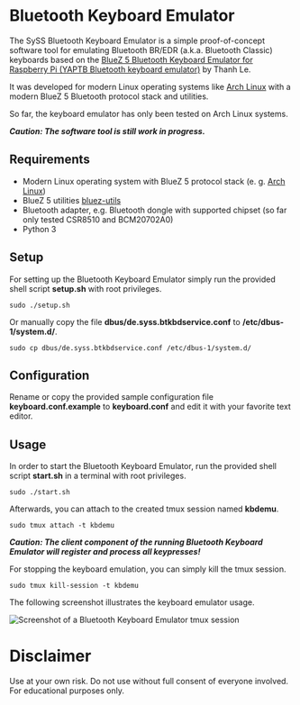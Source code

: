 # Bluetooth Keyboard Emulator

The SySS Bluetooth Keyboard Emulator is a simple proof-of-concept software
tool for emulating Bluetooth BR/EDR (a.k.a. Bluetooth Classic) keyboards based
on the [BlueZ 5 Bluetooth Keyboard Emulator for Raspberry Pi (YAPTB Bluetooth keyboard emulator)](https://github.com/0xmemphre/BL_keyboard_RPI)
by Thanh Le.

It was developed for modern Linux operating systems like [Arch Linux](https://www.archlinux.org/) with a
modern BlueZ 5 Bluetooth protocol stack and utilities.

So far, the keyboard emulator has only been tested on Arch Linux systems.

**_Caution: The software tool is still work in progress._**

## Requirements

- Modern Linux operating system with BlueZ 5 protocol stack (e. g. [Arch Linux](https://www.archlinux.org/))
- BlueZ 5 utilities [bluez-utils](https://www.archlinux.org/packages/extra/x86_64/bluez-utils/)
- Bluetooth adapter, e.g. Bluetooth dongle with supported chipset (so far only tested CSR8510 and BCM20702A0)
- Python 3


## Setup

For setting up the Bluetooth Keyboard Emulator simply run the provided shell
script **setup.sh** with root privileges.

```
sudo ./setup.sh
```

Or manually copy the file **dbus/de.syss.btkbdservice.conf** to **/etc/dbus-1/system.d/**.

```
sudo cp dbus/de.syss.btkbdservice.conf /etc/dbus-1/system.d/
```

## Configuration

Rename or copy the provided sample configuration file **keyboard.conf.example**
to **keyboard.conf** and edit it with your favorite text editor.

## Usage

In order to start the Bluetooth Keyboard Emulator, run the provided shell script
**start.sh** in a terminal with root privileges.

```
sudo ./start.sh
```

Afterwards, you can attach to the created tmux session named **kbdemu**.

```
sudo tmux attach -t kbdemu
```

**_Caution: The client component of the running Bluetooth Keyboard Emulator will register and process all keypresses!_**

For stopping the keyboard emulation, you can simply kill the tmux session.

```
sudo tmux kill-session -t kbdemu
```

The following screenshot illustrates the keyboard emulator usage.

![Screenshot of a Bluetooth Keyboard Emulator tmux session](https://github.com/SySS-Research/bluetooth-keyboard-emulator/blob/master/images/bluetooth_keyboard_emulator.png)

# Disclaimer

Use at your own risk. Do not use without full consent of everyone involved. For educational purposes only.
